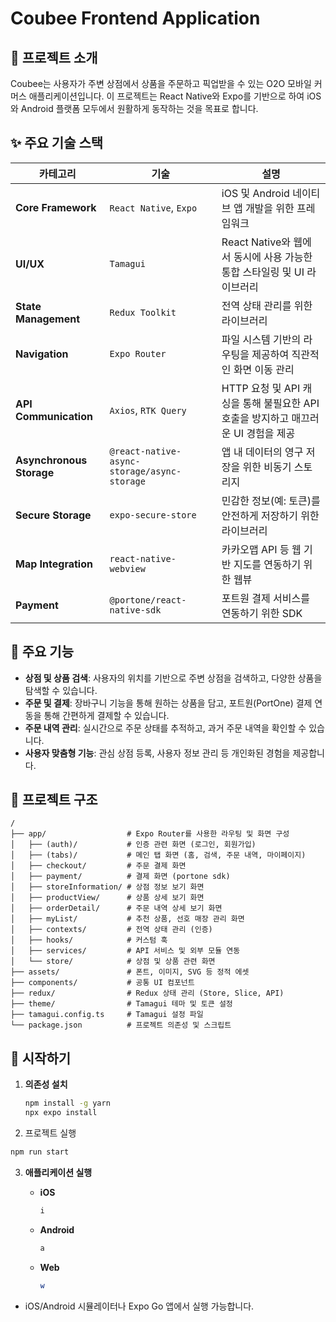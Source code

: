 # Coubee Frontend Application

## 📜 프로젝트 소개

Coubee는 사용자가 주변 상점에서 상품을 주문하고 픽업받을 수 있는 O2O 모바일 커머스 애플리케이션입니다. 이 프로젝트는 React Native와 Expo를 기반으로 하여 iOS와 Android 플랫폼 모두에서 원활하게 동작하는 것을 목표로 합니다.

## ✨ 주요 기술 스택

| 카테고리                 | 기술                                        | 설명                                                                              |
| ------------------------ | ------------------------------------------- | --------------------------------------------------------------------------------- |
| **Core Framework**       | `React Native`, `Expo`                      | iOS 및 Android 네이티브 앱 개발을 위한 프레임워크                                 |
| **UI/UX**                | `Tamagui`                                   | React Native와 웹에서 동시에 사용 가능한 통합 스타일링 및 UI 라이브러리           |
| **State Management**     | `Redux Toolkit`                             | 전역 상태 관리를 위한 라이브러리                                                  |
| **Navigation**           | `Expo Router`                               | 파일 시스템 기반의 라우팅을 제공하여 직관적인 화면 이동 관리                      |
| **API Communication**    | `Axios`, `RTK Query`                        | HTTP 요청 및 API 캐싱을 통해 불필요한 API 호출을 방지하고 매끄러운 UI 경험을 제공 |
| **Asynchronous Storage** | `@react-native-async-storage/async-storage` | 앱 내 데이터의 영구 저장을 위한 비동기 스토리지                                   |
| **Secure Storage**       | `expo-secure-store`                         | 민감한 정보(예: 토큰)를 안전하게 저장하기 위한 라이브러리                         |
| **Map Integration**      | `react-native-webview`                      | 카카오맵 API 등 웹 기반 지도를 연동하기 위한 웹뷰                                 |
| **Payment**              | `@portone/react-native-sdk`                 | 포트원 결제 서비스를 연동하기 위한 SDK                                            |

## 🌟 주요 기능

- **상점 및 상품 검색**: 사용자의 위치를 기반으로 주변 상점을 검색하고, 다양한 상품을 탐색할 수 있습니다.
- **주문 및 결제**: 장바구니 기능을 통해 원하는 상품을 담고, 포트원(PortOne) 결제 연동을 통해 간편하게 결제할 수 있습니다.
- **주문 내역 관리**: 실시간으로 주문 상태를 추적하고, 과거 주문 내역을 확인할 수 있습니다.
- **사용자 맞춤형 기능**: 관심 상점 등록, 사용자 정보 관리 등 개인화된 경험을 제공합니다.

## 📂 프로젝트 구조

```
/
├── app/                  # Expo Router를 사용한 라우팅 및 화면 구성
│   ├── (auth)/           # 인증 관련 화면 (로그인, 회원가입)
│   ├── (tabs)/           # 메인 탭 화면 (홈, 검색, 주문 내역, 마이페이지)
│   ├── checkout/         # 주문 결제 화면
│   ├── payment/          # 결제 화면 (portone sdk)
│   ├── storeInformation/ # 상점 정보 보기 화면
│   ├── productView/      # 상품 상세 보기 화면
│   ├── orderDetail/      # 주문 내역 상세 보기 화면
│   ├── myList/           # 추천 상품, 선호 매장 관리 화면
│   ├── contexts/         # 전역 상태 관리 (인증)
│   ├── hooks/            # 커스텀 훅
│   ├── services/         # API 서비스 및 외부 모듈 연동
│   └── store/            # 상점 및 상품 관련 화면
├── assets/               # 폰트, 이미지, SVG 등 정적 에셋
├── components/           # 공통 UI 컴포넌트
├── redux/                # Redux 상태 관리 (Store, Slice, API)
├── theme/                # Tamagui 테마 및 토큰 설정
├── tamagui.config.ts     # Tamagui 설정 파일
└── package.json          # 프로젝트 의존성 및 스크립트
```

## 🚀 시작하기

1.  **의존성 설치**

    ```bash
    npm install -g yarn
    npx expo install
    ```

2.  프로젝트 실행

```bash
npm run start
```

3.  **애플리케이션 실행**

    - **iOS**
      ```bash
      i
      ```
    - **Android**
      ```bash
      a
      ```
    - **Web**
      ```bash
      w
      ```

- iOS/Android 시뮬레이터나 Expo Go 앱에서 실행 가능합니다.
